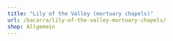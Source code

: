 ```yaml
---
title: "Lily of the Valley (mortuary chapels)"
url: /bacarra/lily-of-the-valley-mortuary-chapels/
shop: Allgemein
---
```

